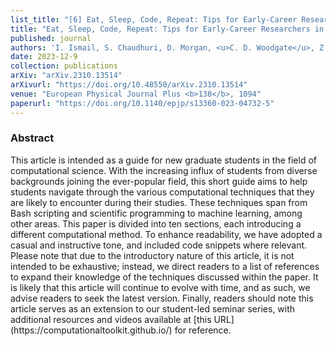 ```yaml
---
list_title: "[6] Eat, Sleep, Code, Repeat: Tips for Early-Career Researchers in Computational Science"
title: "Eat, Sleep, Code, Repeat: Tips for Early-Career Researchers in Computational Science"
published: journal
authors: 'I. Ismail, S. Chaudhuri, D. Morgan, <u>C. D. Woodgate</u>, Z. Fakhoury, J. M. Targett, C. Pilgrim, and C. Maino'
date: 2023-12-9
collection: publications
arXiv: "arXiv.2310.13514"
arXivurl: "https://doi.org/10.48550/arXiv.2310.13514"
venue: "European Physical Journal Plus <b>138</b>, 1094"
paperurl: "https://doi.org/10.1140/epjp/s13360-023-04732-5"
---
```


<h3>Abstract</h3>
This article is intended as a guide for new graduate students in the field of computational science. With the increasing influx of students from diverse backgrounds joining the ever-popular field, this short guide aims to help students navigate through the various computational techniques that they are likely to encounter during their studies. These techniques span from Bash scripting and scientific programming to machine learning, among other areas. This paper is divided into ten sections, each introducing a different computational method. To enhance readability, we have adopted a casual and instructive tone, and included code snippets where relevant. Please note that due to the introductory nature of this article, it is not intended to be exhaustive; instead, we direct readers to a list of references to expand their knowledge of the techniques discussed within the paper. It is likely that this article will continue to evolve with time, and as such, we advise readers to seek the latest version. Finally, readers should note this article serves as an extension to our student-led seminar series, with additional resources and videos available at [this URL](https://computationaltoolkit.github.io/) for reference.
